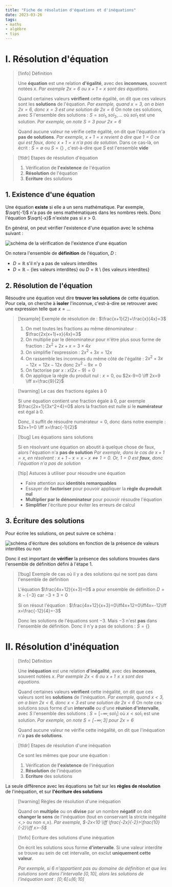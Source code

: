 ```yaml
---
title: "Fiche de résolution d'équations et d'inéquations"
date: 2023-03-26
tags:
- maths
- algèbre
- tips
---
```


# I. Résolution d'équation

> [!info] Définition
>
> Une **équation** est une relation **d'égalité**, avec des **inconnues**, souvent notées $x$.
> *Par exemple $2x=6$ ou $x+1=x$ sont des équations.*
>
> Quand certaines valeurs **vérifient** cette égalité, on dit que ces valeurs sont les **solutions** de l'équation.
> *Par exemple, quand $x=3$, on a bien $2x=6$, donc $x=3$ est une solution de $2x=6$*
> On note ces solutions, avec $S$ l'ensemble des solutions : $S={sol_{1},sol_{2},...}$ où $sol_{1}$ est une solution.
> *Par exemple, on note $S={3}$ pour $2x=6$*
>
> Quand aucune valeur ne vérifie cette égalité, on dit que l'équation n'a **pas de solutions**.
> *Par exemple, $x+1=x$ revient à dire que $1=0$ ce qui est faux, donc $x+1=x$ n'a pas de solution.*
> Dans ce cas-là, on écrit : $S=\emptyset$ ou $S= \text{\{ \}}$ , c'est-à-dire que $S$ est l'ensemble **vide**

> [!tldr] Etapes de résolution d'équation
>
> 1. Vérification de **l'existence** de l'équation
> 2. **Résolution** de l'équation
> 3. **Ecriture** des solutions

## 1. Existence d'une équation

Une équation **existe** si elle a un sens mathématique. Par exemple, $\sqrt{-1}$ n'a pas de sens mathématiques dans les nombres réels. Donc l'équation $\sqrt{-x}$ n'existe pas si $x>0$.

En général, on peut vérifier l'existence d'une équation avec le schéma suivant :

![schéma de la vérification de l'existence d'une équation](https://mermaid.ink/img/pako:eNqVU8tu2zAQ_JUFL4qBuKiVnIwip_RQoLcWPRS6bMWVzYJaOny4DoL8S6_6Dv1Yl5RlCG0atDoI4ogzO7tDPqnWaVJb1Vn3o92jj_D5vuGGQR6jN1fvHxJG43iVQaPrN5urL-PgTWfIg63oZEIkbgmIwdMOvUaO8O6bvwNhsgZLoMeBXW8YIyUPFCKMww4tjD_h7WpSrf9VNVTGAlePgHDAAJqgc74nMBzJaxMLpce4Hwd5m4dE4Wz9Rqx_pABHtGIjQPQuHcdBkOBE3C5-XcRm7m3mVuNwHgZMBuHgpJ_oUoTTatpWv7QtULLUkxQphFNpRJuuk5Yzql8rvYH1Gpairbg1M63z2GY0FE08UivymH4b-Xp9ByW7WXBa1pdMS43XgyoFiv-WfETDC9OSwumsejMV-ZsmV1n1O_ZowlL8D0t1pn-w8whLrzno5YTKKfsPS7MmV3N-L5-giXabaeeDc4Hq6W6oa9WTlya0XJ2njDQq7iXjRm3lU1OHycZGNfwsWzFF9-mRW7WNPtG1Sgct07g3uPPYq22HNgh6QP7q3Lx-_gVFrUZy?type=png)

<div style="page-break-after: always;"></div>

On notera l'ensemble de **définition** de l'équation, $D$ :

- $D=\mathbb{R}$ s'il n'y a pas de valeurs interdites
- $D=\mathbb{R}-\{\text{les valeurs interdites}\}$ ou $D=\mathbb{R}\setminus\{\text{les valeurs interdites}\}$

## 2. Résolution de l'équation

Résoudre une équation veut dire **trouver les solutions** de cette équation. Pour cela, on cherche à **isoler** l'inconnue, c'est-à-dire se retrouver avec une expression telle que $x=...$

> [!example] Exemple de résolution de : $\frac{x+1}{2}+\frac{x}{4x}=3$
>
> 1. On met toutes les fractions au même dénominateur : $\frac{2x(x+1)+x}{4x}=3$
> 2. On multiplie par le dénominateur pour n'être plus sous forme de fraction : $2x^{2}+2x+x=3\times 4x$
> 3. On simplifie l'expression : $2x^{2}+3x=12x$
> 4. On rassemble les inconnues du même côté de l'égalité : $2x^{2}+3x-12x = 12x-12x$ donc $2x^{2}-9x =0$
> 5. On factorise par $x$ : $x(2x-9)=0$
> 6. On applique la règle du produit nul : $x=0$, ou $2x-9=0 \iff 2x=9 \iff x=\frac{9}{2}$  

> [!warning] Le cas des fractions égales à 0
>
> Si une équation contient une fraction égale à 0, par exemple $\frac{2x+1}{3x^2+4}=0$ alors la fraction est nulle si le **numérateur** est égal à 0.
>
> Donc, il suffit de résoudre $\text{numérateur}=0$, donc dans notre exemple : $2x+1=0 \iff x=\frac{-1}{2}$

> [!bug] Les équations sans solutions
>
> Si en résolvant une équation on aboutit à quelque chose de faux, alors l'équation n'a **pas de solution**
> *Par exemple, dans le cas de $x+1=x$, en résolvant : $x+1-x=x-x \iff 1=0$. Or, $1=0$ est **faux**, donc l'équation n'a pas de solution*

> [!tip] Astuces à utiliser pour résoudre une équation
>
> - Faire attention aux **identités remarquables**
> - Essayer de **factoriser** pour pouvoir appliquer la **règle du produit nul**
> - **Multiplier par le dénominateur** pour pouvoir résoudre l'équation
> - **Simplifier** l'écriture pour éviter les erreurs de calcul

## 3. Écriture des solutions

Pour écrire les solutions, on peut suivre ce schéma :

![schéma d'écriture des solutions en fonction de la présence de valeurs interdites ou non](https://mermaid.ink/img/pako:eNqNkM1OwzAQhF9ltZe0UovUHCPUCz1yAk7Il228oZacdfCPEKr6QHmOvBh2S6GROHDzjMffjHzE1mnGBjvrPtoD-QgvOyVKjN4snqYxOJuicQKawVbT-J6oyOUlUt9tFo-_LlCOBbi-CctLpp5lpCIYKBTgbfC7E9brLZzBc1n_FGYLHm5bwCVIwhnqo2G43_ttcBJBU76zFUvgfm-5FOpp7IyY845Z0Z9cKQszqKwt1H8C81RcYc--J6Pzzx6VACiMB-5ZYZOPmjtKNipUcspRStE9f0qLTfSJV5gGTZF3ht489dh0ZEN2B5JX56769AX33pk3?type=png)

Donc il est important de **vérifier** la présence des solutions trouvées dans l'ensemble de définition défini à l'étape 1.

> [!bug] Exemple de cas où il y a des solutions qui ne sont pas dans l'ensemble de définition
>
> L'équation $\frac{4x+12}{x+3}=0$ a pour ensemble de définition $D=\mathbb{R}-\{-3\}$ car $-3+3=0$
>
> Si on résout l'équation : $\frac{4x+12}{x+3}=0\iff4x+12=0\iff4x=-12\iff x=\frac{-12}{4}=-3$
>
> Donc les solutions de l'équations sont $-3$. Mais $-3$ n'est **pas** dans l'ensemble de définition. Donc il n'y a pas de solutions : $S=\{\}$

# II. Résolution d'inéquation

> [!info] Définition
>
> Une **inéquation** est une relation **d'inégalité**, avec des **inconnues**, souvent notées $x$.
> *Par exemple $2x<6$ ou $x+1\leq x$ sont des équations.*
>
> Quand certaines valeurs **vérifient** cette inégalité, on dit que ces valeurs sont les **solutions** de l'inéquation.
> *Par exemple, quand $x<3$, on a bien $2x<6$, donc $x<3$ est une solution de $2x<6$*
> On note ces solutions sous forme d'un **intervalle** ou d'une **réunion d'intervalle**, avec $S$ l'ensemble des solutions : $S=[-\infty;sol_{1}]$ où $x<sol_{1}$ est une solution.
> *Par exemple, on note $S=[-\infty;3]$ pour $2x=6$*
>
> Quand aucune valeur ne vérifie cette inégalité, on dit que l'inéquation n'a **pas de solutions**.

> [!tldr] Etapes de résolution d'une inéquation
>
> Ce sont les mêmes que pour une équation :
>
> 1. Vérification de **l'existence** de l'inéquation
> 2. **Résolution** de l'inéquation
> 3. **Ecriture** des solutions

La seule différence avec les équations se fait sur les **règles de résolution** de l'inéquation, et sur **l'écriture des solutions**

> [!warning] Règles de résolution d'une inéquation
>
> Quand on **multiplie** ou on **divise** par un nombre **négatif** on doit **changer le sens** de l'inéquation (tout en conservant la stricte inégalité $<,>$ ou non $\leq,\geq$).
> *Par exemple, $-2x<10 \iff \frac{-2x}{-2}>\frac{10}{-2}\iff x>-5$*

> [!info] Ecriture des solutions d'une inéquation
>
> On écrit les solutions sous forme **d'intervalle**. Si une valeur interdite se trouve au sein de cet intervalle, on exclut **uniquement cette valeur**.
>
> *Par exemple, si $6$ n'appartient pas au domaine de définition et que les solutions sont dans l'intervalle $[0,10]$, alors les solutions de l'inéquation sont : $[0;6[\cup]6;10]$*
